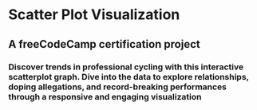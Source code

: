# Scatter Plot Visualization

## A freeCodeCamp certification project

### Discover trends in professional cycling with this interactive scatterplot graph. Dive into the data to explore relationships, doping allegations, and record-breaking performances through a responsive and engaging visualization
